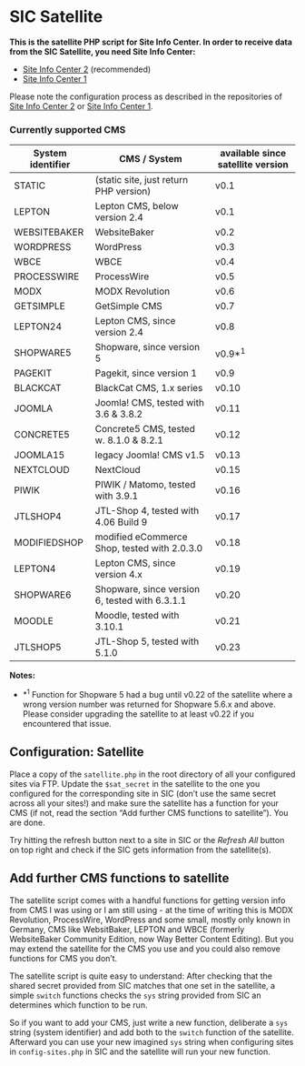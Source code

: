 # SIC Satellite
**This is the satellite PHP script for Site Info Center. In order to receive data from the SIC Satellite, you need Site Info Center:**

* [Site Info Center 2](https://github.com/digitalbricks/siclight2) (recommended)
* [Site Info Center 1](https://github.com/digitalbricks/siclight)

Please note the configuration process as described in the repositories of [Site Info Center 2](https://github.com/digitalbricks/siclight2) or [Site Info Center 1](https://github.com/digitalbricks/siclight).


### Currently supported CMS

| System identifier | CMS / System                                  | available since satellite version |
|-------------------|-----------------------------------------------|-----------------------------------|
| STATIC            | (static site, just return PHP version)        | v0.1                              |
| LEPTON            | Lepton CMS, below version 2.4                 | v0.1                              |
| WEBSITEBAKER      | WebsiteBaker                                  | v0.2                              |
| WORDPRESS         | WordPress                                     | v0.3                              |
| WBCE              | WBCE                                          | v0.4                              |
| PROCESSWIRE       | ProcessWire                                   | v0.5                              |
| MODX              | MODX Revolution                               | v0.6                              |
| GETSIMPLE         | GetSimple CMS                                 | v0.7                              |
| LEPTON24          | Lepton CMS, since version 2.4                 | v0.8                              |
| SHOPWARE5         | Shopware, since version 5                     | v0.9*<sup>1</sup>                              |
| PAGEKIT           | Pagekit, since version 1                      | v0.9                              |
| BLACKCAT          | BlackCat CMS, 1.x series                      | v0.10                             |
| JOOMLA            | Joomla! CMS, tested with  3.6 & 3.8.2         | v0.11                             |
| CONCRETE5         | Concrete5 CMS, tested w. 8.1.0 & 8.2.1        | v0.12                             |
| JOOMLA15          | legacy Joomla! CMS v1.5                       | v0.13                             |
| NEXTCLOUD         | NextCloud                                     | v0.15                             |
| PIWIK             | PIWIK / Matomo, tested with 3.9.1             | v0.16                             |
| JTLSHOP4          | JTL-Shop 4, tested with 4.06 Build 9          | v0.17                             |
| MODIFIEDSHOP      | modified eCommerce Shop, tested with 2.0.3.0  | v0.18                             |
| LEPTON4           | Lepton CMS, since version 4.x                 | v0.19                             |
| SHOPWARE6         | Shopware, since version 6, tested with 6.3.1.1| v0.20                             |
| MOODLE            | Moodle, tested with 3.10.1                    | v0.21                             |
| JTLSHOP5          | JTL-Shop 5, tested with 5.1.0                 | v0.23                             |

**Notes:**
* *<sup>1</sup> Function for Shopware 5 had a bug until v0.22 of the satellite where a wrong version number was returned for Shopware 5.6.x and above. Please consider upgrading the satellite to at least v0.22 if you encountered that issue.

## Configuration: Satellite 
Place a copy of the `satellite.php` in the root directory of all your configured sites via FTP.  Update the `$sat_secret` in the satellite to the one you configured for the corresponding site in SIC (don’t use the same secret across all your sites!) and make sure the satellite has a function for your CMS (if not, read the section “Add further CMS functions to satellite”). You are done.

Try hitting the refresh button next to a site in SIC or the _Refresh All_ button on top right and check if the SIC gets information from the satellite(s).

## Add further CMS functions to satellite
The satellite script comes with a handful functions for getting version info from CMS I was using or I am still using  - at the time of writing this is MODX Revolution, ProcessWire, WordPress and some small, mostly only known in Germany, CMS like WebsitBaker, LEPTON and WBCE (formerly WebsiteBaker Community Edition, now Way Better Content Editing). But you may extend the satellite for the CMS you use and you could also remove functions for CMS you don’t.

The satellite script is quite easy to understand: After checking that the shared secret provided from SIC matches that one set in the satellite, a simple `switch` functions checks the `sys` string provided from SIC an determines which function to be run.

So if you want to add your CMS, just write a new function, deliberate a `sys` string (system identifier) and add both to the `switch` function of the satellite. Afterward you can use your new imagined `sys` string when configuring sites in `config-sites.php` in SIC and the satellite will run your new function.
